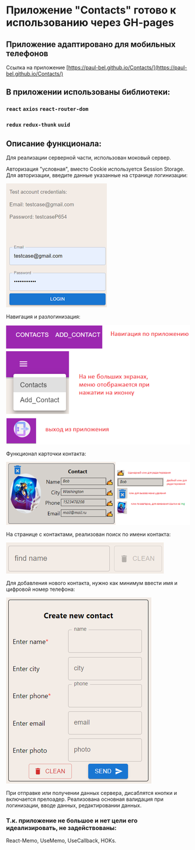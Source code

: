 # Приложение "Contacts" готово к использованию через GH-pages
## Приложение адаптировано для мобильных телефонов

Ссылка на приложение [https://paul-bel.github.io/Contacts/](https://paul-bel.github.io/Contacts/)

## В приложении использованы библиотеки:
### `react` `axios` `react-router-dom`
### `redux` `redux-thunk` `uuid`

## Описание функционала:
Для реализации серверной части, использован моковый сервер.

Авторизация "условная", вместо Cookie используется Session Storage.
Для авторизации, введите данные указанные на странице логинизации:

![img_4.png](img_4.png)

Навигация и разлогинизация:

![img_7.png](img_7.png)

Функционал карточки контакта:

![img_2.png](img_2.png)

На странице с контактами, реализован поиск по имени контакта:

![img_3.png](img_3.png)

Для добавления нового контакта, нужно как минимум ввести имя и цифровой номер телефона:

![img_9.png](img_9.png)

При отправке или получении данных сервера, дисаблятся кнопки и включается прелоадер.
Реализована основная валидация при логинизации, вводе данных, редактировании данных.
### Т.к. приложение не большое и нет цели его идеализировать, не задействованы:
React-Memo, UseMemo, UseCallback, HOKs.

